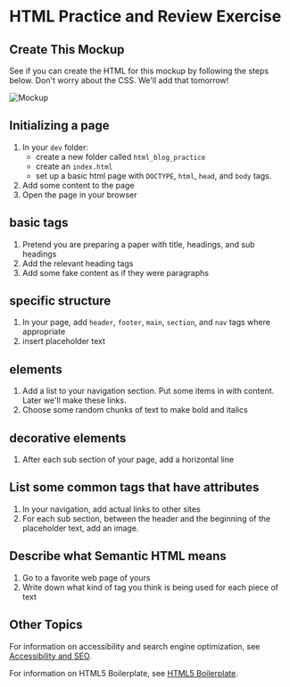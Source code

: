 # HTML Practice and Review Exercise

## Create This Mockup
See if you can create the HTML for this mockup by following the steps below. Don't worry about the CSS. We'll add that tomorrow!

![Mockup](mockup.png)




## Initializing a page
1. In your `dev` folder:
    - create a new folder called `html_blog_practice`
    - create an `index.html`
    - set up a basic html page with `DOCTYPE`, `html`, `head`, and `body` tags.
1. Add some content to the page
1. Open the page in your browser

## basic tags
1. Pretend you are preparing a paper with title, headings, and sub headings
1. Add the relevant heading tags
1. Add some fake content as if they were paragraphs

## specific structure
1. In your page, add `header`, `footer`, `main`, `section`, and `nav` tags where appropriate
1. insert placeholder text

## elements
1. Add a list to your navigation section.  Put some items in with content. Later we'll make these links.
1. Choose some random chunks of text to make bold and italics

## decorative elements
1. After each sub section of your page, add a horizontal line

## List some common tags that have attributes
1. In your navigation, add actual links to other sites
1. For each sub section, between the header and the beginning of the placeholder text, add an image.

## Describe what Semantic HTML means
1. Go to a favorite web page of yours
1. Write down what kind of tag you think is being used for each piece of text

## Other Topics

For information on accessibility and search engine optimization, see [Accessibility and SEO](accessibility-and-seo.md).

For information on HTML5 Boilerplate, see [HTML5 Boilerplate](html5-boilerplate.md).
